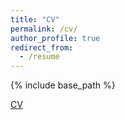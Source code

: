 ```yaml
---
title: "CV"
permalink: /cv/
author_profile: true
redirect_from:
  - /resume
---
```


{% include base_path %}

[CV](../files/aahong_cv_20231102.pdf)